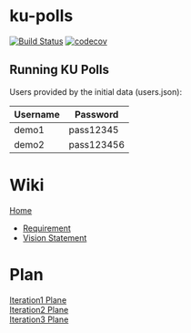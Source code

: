 # ku-polls
[![Build Status](https://app.travis-ci.com/TaninDean/ku-polls.svg?branch=iteration2)](https://app.travis-ci.com/TaninDean/ku-polls)
[![codecov](https://codecov.io/gh/TaninDean/ku-polls/branch/main/graph/badge.svg?token=4JD0USTMF1)](https://codecov.io/gh/TaninDean/ku-polls)

## Running KU Polls

Users provided by the initial data (users.json):

| Username  | Password    |
|-----------|-------------|
| demo1     | pass12345    |
| demo2     | pass123456    |

# Wiki

[Home](../../wiki/Home)
 * [Requirement](../../wiki/Requirements)
 * [Vision Statement](../../wiki/Vision-Statement)

# Plan
[Iteration1 Plane](../../wiki/Iteration-1-Plan)    
[Iteration2 Plane](../../wiki/Iteration-2-Plan)    
[Iteration3 Plane](../../wiki/Iteration-3-Plan)
